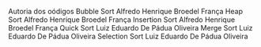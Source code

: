Autoria dos oódigos 
Bubble Sort Alfredo Henrique Broedel França
Heap Sort Alfredo Henrique Broedel França
Insertion Sort Alfredo Henrique Broedel França
Quick Sort Luiz Eduardo De Pádua Oliveira
Merge Sort Luiz Eduardo De Pádua Oliveira
Selection Sort Luiz Eduardo De Pádua Oliveira
